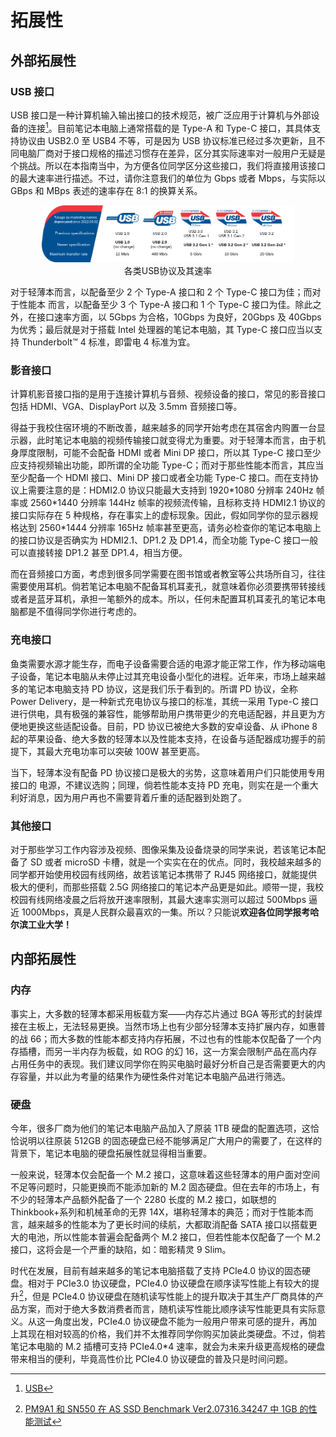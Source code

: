 # 拓展性

## 外部拓展性

### USB 接口

USB 接口是一种计算机输入输出接口的技术规范，被广泛应用于计算机与外部设备的连接[^22]。目前笔记本电脑上通常搭载的是 Type-A 和 Type-C 接口，其具体支持协议由 USB2.0 至 USB4 不等，可是因为 USB 协议标准已经过多次更新，且不同电脑厂商对于接口规格的描述习惯存在差异，区分其实际速率对一般用户无疑是个挑战。所以在本指南当中，为方便各位同学区分这些接口，我们将直接用该接口的最大速率进行描述。不过，请你注意我们的单位为 Gbps 或者 Mbps，与实际以 GBps 和 MBps 表述的速率存在 8:1 的换算关系。

<div style="margin: 0 auto; text-align: center; width: 80%"><img src="./assets/PortCompare1.png" />各类USB协议及其速率</div>

对于轻薄本而言，以配备至少 2 个 Type-A 接口和 2 个 Type-C 接口为佳；而对于性能本 而言，以配备至少 3 个 Type-A 接口和 1 个 Type-C 接口为佳。除此之外，在接口速率方面，以 5Gbps 为合格，10Gbps 为良好，20Gbps 及 40Gbps 为优秀；最后就是对于搭载 Intel 处理器的笔记本电脑，其 Type-C 接口应当以支持 Thunderbolt™ 4 标准，即雷电 4 标准为宜。

### 影音接口

计算机影音接口指的是用于连接计算机与音频、视频设备的接口，常见的影音接口包括 HDMI、VGA、DisplayPort 以及 3.5mm 音频接口等。

得益于我校住宿环境的不断改善，越来越多的同学开始考虑在其宿舍内购置一台显示器，此时笔记本电脑的视频传输接口就变得尤为重要。对于轻薄本而言，由于机身厚度限制，可能不会配备 HDMI 或者 Mini DP 接口，所以其 Type-C 接口至少应支持视频输出功能，即所谓的全功能 Type-C；而对于那些性能本而言，其应当至少配备一个 HDMI 接口、Mini DP 接口或者全功能 Type-C 接口。而在支持协议上需要注意的是：HDMI2.0 协议只能最大支持到 1920\*1080 分辨率 240Hz 帧率或 2560\*1440 分辨率 144Hz 帧率的视频流传输，且标称支持 HDMI2.1 协议的接口实际存在 5 种规格，存在事实上的虚标现象。因此，假如同学你的显示器规格达到 2560\*1444 分辨率 165Hz 帧率甚至更高，请务必检查你的笔记本电脑上的接口协议是否确实为 HDMI2.1、DP1.2 及 DP1.4，而全功能 Type-C 接口一般可以直接转接 DP1.2 甚至 DP1.4，相当方便。

而在音频接口方面，考虑到很多同学需要在图书馆或者教室等公共场所自习，往往需要使用耳机。倘若笔记本电脑不配备耳机耳麦孔，就意味着你必须要携带转接线或者是蓝牙耳机，承担一笔额外的成本。所以，任何未配置耳机耳麦孔的笔记本电脑都是不值得同学你进行考虑的。

### 充电接口

鱼类需要水源才能生存，而电子设备需要合适的电源才能正常工作，作为移动端电子设备，笔记本电脑从未停止过其充电设备小型化的进程。近年来，市场上越来越多的笔记本电脑支持 PD 协议，这是我们乐于看到的。所谓 PD 协议，全称 Power Delivery，是一种新式充电协议与接口的标准，其统一采用 Type-C 接口进行供电，具有极强的兼容性，能够帮助用户携带更少的充电适配器，并且更为方便地更换这些适配设备。目前，PD 协议已被绝大多数的安卓设备、从 iPhone 8 起的苹果设备、绝大多数的轻薄本以及性能本支持，在设备与适配器成功握手的前提下，其最大充电功率可以突破 100W 甚至更高。

当下，轻薄本没有配备 PD 协议接口是极大的劣势，这意味着用户们只能使用专用接口的 电源，不建议选购；同理，倘若性能本支持 PD 充电，则实在是一个重大利好消息，因为用户再也不需要背着斤重的适配器到处跑了。

### 其他接口

对于那些学习工作内容涉及视频、图像采集及设备烧录的同学来说，若该笔记本配备了 SD 或者 microSD 卡槽，就是一个实实在在的优点。同时，我校越来越多的同学都开始使用校园有线网络，故若该笔记本携带了 RJ45 网络接口，就能提供极大的便利，而那些搭载 2.5G 网络接口的笔记本产品更是如此。顺带一提，我校校园有线网络凌晨之后将放开速率限制，其最大速率实测可以超过 500Mbps 逼近 1000Mbps，真是人民群众最喜欢的一集。所以？只能说**欢迎各位同学报考哈尔滨工业大学！**

## 内部拓展性

### 内存

事实上，大多数的轻薄本都采用板载方案——内存芯片通过 BGA 等形式的封装焊接在主板上，无法轻易更换。当然市场上也有少部分轻薄本支持扩展内存，如惠普的战 66；而大多数的性能本都支持内存拓展，不过也有的性能本仅配备了一个内存插槽，而另一半内存为板载，如 ROG 的幻 16，这一方案会限制产品在高内存占用任务中的表现。我们建议同学你在购买电脑时最好分析自己是否需要更大的内存容量，并以此为考量的结果作为硬性条件对笔记本电脑产品进行筛选。

### 硬盘

今年，很多厂商为他们的笔记本电脑产品加入了原装 1TB 硬盘的配置选项，这恰恰说明以往原装 512GB 的固态硬盘已经不能够满足广大用户的需要了，在这样的背景下，笔记本电脑的硬盘拓展性就显得相当重要。

一般来说，轻薄本仅会配备一个 M.2 接口，这意味着这些轻薄本的用户面对空间不足等问题时，只能更换而不能添加新的 M.2 固态硬盘。但在去年的市场上，有不少的轻薄本产品额外配备了一个 2280 长度的 M.2 接口，如联想的 Thinkbook+系列和机械革命的无界 14X，堪称轻薄本的典范；而对于性能本而言，越来越多的性能本为了更长时间的续航，大都取消配备 SATA 接口以搭载更大的电池，所以性能本普遍会配备两个 M.2 接口，但若性能本仅配备了一个 M.2 接口，这将会是一个严重的缺陷，如：暗影精灵 9 Slim。

时代在发展，目前有越来越多的笔记本电脑搭载了支持 PCIe4.0 协议的固态硬盘。相对于 PCIe3.0 协议硬盘，PCIe4.0 协议硬盘在顺序读写性能上有较大的提升[^23]，但是 PCIe4.0 协议硬盘在随机读写性能上的提升取决于其生产厂商具体的产品方案，而对于绝大多数消费者而言，随机读写性能比顺序读写性能更具有实际意义。从这一角度出发，PCIe4.0 协议硬盘不能为一般用户带来可感的提升，再加上其现在相对较高的价格，我们并不太推荐同学你购买加装此类硬盘。不过，倘若笔记本电脑的 M.2 插槽可支持 PCIe4.0\*4 速率，就会为未来升级更高规格的硬盘带来相当的便利，毕竟高性价比 PCIe4.0 协议硬盘的普及只是时间问题。

[^22]: [USB](https://en.wikipedia.org/wiki/USB)
[^23]: [PM9A1 和 SN550 在 AS SSD Benchmark Ver2.07316.34247 中 1GB 的性能测试]()
